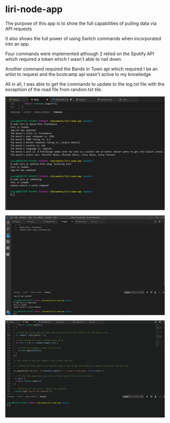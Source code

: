 # liri-node-app

The purpose of this app is to show the full capabilities of pulling data via API requests

It also shows the full power of using Switch commands when incorporated into an app.  

Four commands were implemented although 2 relied on the Spotify API which required a token which I wasn't able to nail down.

Another command required the Bands in Town api which required I be an artist to request and the bootcamp api wasn't active to my knowledge

All in all, I was able to get the commands to update to the log.txt file with the exceptiion of the read file from random.txt tile.  

![](gif%20and%20screenshots/LiriNodeJSCapture.JPG)

![](gif%20and%20screenshots/Log.jpeg)

![](gif%20and%20screenshots/liri_action.gif)
